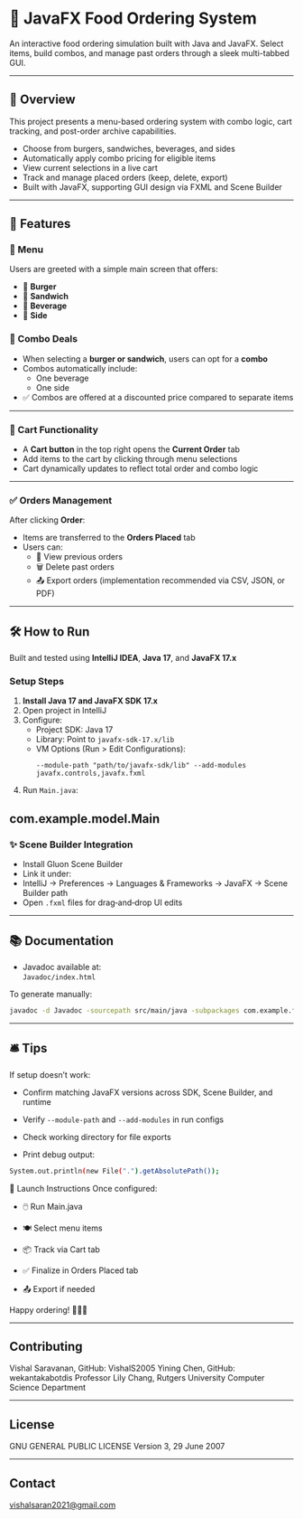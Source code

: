 # 🍔 JavaFX Food Ordering System

An interactive food ordering simulation built with Java and JavaFX. Select items, build combos, and manage past orders through a sleek multi-tabbed GUI.

---

## 📌 Overview

This project presents a menu-based ordering system with combo logic, cart tracking, and post-order archive capabilities.

- Choose from burgers, sandwiches, beverages, and sides
- Automatically apply combo pricing for eligible items
- View current selections in a live cart
- Track and manage placed orders (keep, delete, export)
- Built with JavaFX, supporting GUI design via FXML and Scene Builder

---

## 🧾 Features

### 🧪 Menu

Users are greeted with a simple main screen that offers:
- 🍔 **Burger**
- 🥪 **Sandwich**
- 🥤 **Beverage**
- 🍟 **Side**

### 🧃 Combo Deals

- When selecting a **burger or sandwich**, users can opt for a **combo**
- Combos automatically include:
  - One beverage
  - One side
- ✅ Combos are offered at a discounted price compared to separate items

---

### 🛒 Cart Functionality

- A **Cart button** in the top right opens the **Current Order** tab
- Add items to the cart by clicking through menu selections
- Cart dynamically updates to reflect total order and combo logic

---

### ✅ Orders Management

After clicking **Order**:
- Items are transferred to the **Orders Placed** tab
- Users can:
  - 🧾 View previous orders
  - 🗑️ Delete past orders
  - 📤 Export orders (implementation recommended via CSV, JSON, or PDF)


---

## 🛠️ How to Run

Built and tested using **IntelliJ IDEA**, **Java 17**, and **JavaFX 17.x**

### Setup Steps

1. **Install Java 17 and JavaFX SDK 17.x**
2. Open project in IntelliJ
3. Configure:
   - Project SDK: Java 17
   - Library: Point to `javafx-sdk-17.x/lib`
   - VM Options (Run > Edit Configurations):
     ```
     --module-path "path/to/javafx-sdk/lib" --add-modules javafx.controls,javafx.fxml
     ```
4. Run `Main.java`:

com.example.model.Main
---

### ✨ Scene Builder Integration

- Install Gluon Scene Builder
- Link it under:
- IntelliJ → Preferences → Languages & Frameworks → JavaFX → Scene Builder path
- Open `.fxml` files for drag‑and‑drop UI edits

---

## 📚 Documentation

- Javadoc available at:  
`Javadoc/index.html`

To generate manually:
```bash
javadoc -d Javadoc -sourcepath src/main/java -subpackages com.example.foodorder
```

---

## 🛎️ Tips
If setup doesn’t work:

- Confirm matching JavaFX versions across SDK, Scene Builder, and runtime

- Verify `--module-path` and `--add-modules` in run configs

- Check working directory for file exports

- Print debug output:

```bash
System.out.println(new File(".").getAbsolutePath());
```

🚀 Launch Instructions
Once configured:

- 🖱️ Run Main.java

- 🍽️ Select menu items

- 📦 Track via Cart tab

- ✅ Finalize in Orders Placed tab

- 📤 Export if needed

Happy ordering! 🍟🥤🥪

---

## Contributing
Vishal Saravanan, GitHub: VishalS2005
Yining Chen, GitHub: wekantakabotdis
Professor Lily Chang, Rutgers University Computer Science Department

---

## License
GNU GENERAL PUBLIC LICENSE
Version 3, 29 June 2007

---

## Contact
vishalsaran2021@gmail.com

